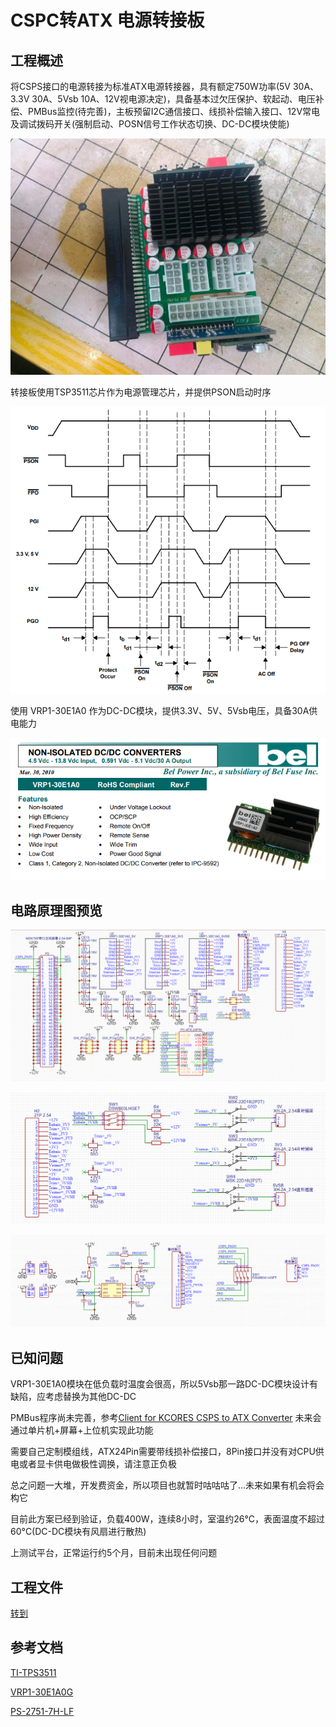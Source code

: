 # CSPC转ATX 电源转接板

## 工程概述

将CSPS接口的电源转接为标准ATX电源转接器，具有额定750W功率(5V 30A、3.3V 30A、5Vsb 10A、12V视电源决定)，具备基本过欠压保护、软起动、电压补偿、PMBus监控(待完善)，主板预留I2C通信接口、线损补偿输入接口、12V常电及调试拨码开关(强制启动、POSN信号工作状态切换、DC-DC模块使能)

![image (3)](CSPS%20To%20AXT%20Power/image/image(3).jpg)

转接板使用TSP3511芯片作为电源管理芯片，并提供PSON启动时序

![image (3)](CSPS%20To%20AXT%20Power/image/Seq.png)

使用 VRP1-30E1A0 作为DC-DC模块，提供3.3V、5V、5Vsb电压，具备30A供电能力

![image (3)](CSPS%20To%20AXT%20Power/image/30E.png)

## 电路原理图预览

![image (3)](CSPS%20To%20AXT%20Power/image/Main.png)

![image (3)](CSPS%20To%20AXT%20Power/image/Mode.png)

![image (3)](CSPS%20To%20AXT%20Power/image/TPS3511.png)

## 已知问题

VRP1-30E1A0模块在低负载时温度会很高，所以5Vsb那一路DC-DC模块设计有缺陷，应考虑替换为其他DC-DC

PMBus程序尚未完善，参考[Client for KCORES CSPS to ATX Converter](https://github.com/KCORES/kcores-link) 未来会通过单片机+屏幕+上位机实现此功能

需要自己定制模组线，ATX24Pin需要带线损补偿接口，8Pin接口并没有对CPU供电或者显卡供电做极性调换，请注意正负极

总之问题一大堆，开发费资金，所以项目也就暂时咕咕咕了...未来如果有机会将会构它

目前此方案已经到验证，负载400W，连续8小时，室温约26°C，表面温度不超过60°C(DC-DC模块有风扇进行散热)

上测试平台，正常运行约5个月，目前未出现任何问题

## 工程文件

[转到](/CSPS%20To%20AXT%20Power/design)

## 参考文档

[TI-TPS3511](/CSPS%20To%20AXT%20Power/manual/TI-TPS3511.pdf)

[VRP1-30E1A0G](/CSPS%20To%20AXT%20Power/manual/VRP1-30E1A0G.pdf)

[PS-2751-7H-LF](/CSPS%20To%20AXT%20Power/manual/PS-2751-7H-LF%20光宝750W白金电源规格书V.D.pdf)
